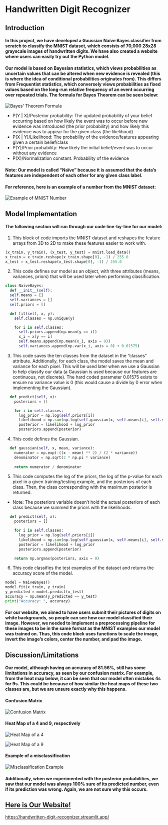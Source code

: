 # Handwritten Digit Recognizer

## Introduction

#### In this project, we have developed a Gaussian Naïve Bayes classifier from scratch to classify the MNIST dataset, which consists of 70,000 28x28 grayscale images of handwritten digits. We have also created a website where users can easily try out the Python model.

#### Our model is based on Bayesian statistics, which views probabilities as uncertain values that can be altered when new evidence is revealed (this is where the idea of conditional probabilities originates from). This differs from Frequentist statistics, which conversely views probabilities as fixed values based on the long-run relative frequency of an event occurring over repeated trials. The formula for Bayes Theorem can be seen below:

![Bayes' Theorem Formula](/writing/Bayes.jpg)

* P(Y | X)/Posterior probability: The updated probability of your belief occurring based on how likely the event was to occur before new evidence was introduced (the prior probability) and how likely this evidence was to appear for the given class (the likelihood)
* P(X | Y)/Likelihood: The probability of the evidence/features appearing given a certain belief/class
* P(Y)/Prior probability: How likely the initial belief/event was to occur without any evidence
* P(X)/Normalization constant. Probability of the evidence

#### Note: Our model is called “Naïve” because it is assumed that the data’s features are independent of each other for any given class label.

#### For reference, here is an example of a number from the MNIST dataset:

![Example of MNIST Number](/writing/MNIST_ex.png)

## Model Implementation

#### The following section will run through our code line-by-line for our model:

1. This block of code imports the MNIST dataset and reshapes the feature arrays from 3D to 2D to make these features easier to work with.
```python
(x_train, y_train), (x_test, y_test) = mnist.load_data()
x_train = x_train.reshape(x_train.shape[0], -1) / 255.0
x_test = x_test.reshape(x_test.shape[0], -1) / 255.0
```
2. This code defines our model as an object, with three attributes (means, variances, priors) that will be used later when performing classification.
```python
class NaiveBayes:
  def __init__(self):
  self.means = []
  self.variances = []
  self.priors = []

  def fit(self, x, y):
    self.classes = np.unique(y)

    for i in self.classes:
      self.priors.append(np.mean(y == i))
      x_i = x[y == i]
      self.means.append(np.mean(x_i, axis = 0))
      self.variances.append(np.var(x_i, axis = 0) + 0.01575)
```
3. This code saves the ten classes from the dataset in the “classes” attribute. Additionally, for each class, the model saves the mean and variance for each pixel. This will be used later when we use a Gaussian to help classify our data (a Gaussian is used because our features are continuous, not discrete). The hard coded parameter 0.01575 exists to ensure no variance value is 0 (this would cause a divide by 0 error when implementing the Gaussian).
```python
  def predict(self, x):
    posteriors = []

    for i in self.classes:
      log_prior = np.log(self.priors[i])
      likelihood = np.sum(np.log(self.gaussian(x, self.means[i], self.variances[i])), axis = 1)
      posterior = likelihood + log_prior
      posteriors.append(posterior)
```
4. This code defines the Gaussian.
```python
  def gaussian(self, x, mean, variance):
    numerator = np.exp(-((x - mean) ** 2) / (2 * variance))
    denominator = np.sqrt(2 * np.pi * variance)
        
    return numerator / denominator
```
5. This code computes the log of the priors, the log of the p-value for each pixel in a given training/testing example, and the posteriors of each class. Then, the class corresponding with the maximum posterior is returned.
- Note: The posteriors variable doesn’t hold the actual posteriors of each class because we summed the priors with the likelihoods.
```python
  def predict(self, x):
    posteriors = []

    for i in self.classes:
      log_prior = np.log(self.priors[i])
      likelihood = np.sum(np.log(self.gaussian(x, self.means[i], self.variances[i])), axis = 1)
      posterior = likelihood + log_prior
      posteriors.append(posterior)

    return np.argmax(posteriors, axis = 0)
```
6. This code classifies the test examples of the dataset and returns the accuracy score of the model.
```python
model = NaiveBayes()
model.fit(x_train, y_train)
y_predicted = model.predict(x_test)
accuracy = np.mean(y_predicted == y_test)
print("Accuracy: ", accuracy)
```

#### For our website, we aimed to have users submit their pictures of digits on white backgrounds, so people can see how our model classified their image. However, we needed to implement a preprocessing pipeline for these images to be in the same format as the MNIST examples our model was trained on. Thus, this code block uses functions to scale the image, invert the image’s colors, center the number, and pad the image.

## Discussion/Limitations

#### Our model, although having an accuracy of 81.56%, still has some limitations in accuracy, as seen by our confusion matrix. For example, from the heat map below, it can be seen that our model often mistakes 4s for 9s. This could be because of how similar the heat maps of these two classes are, but we are unsure exactly why this happens.

#### Confusion Matrix

![Confusion Matrix](/writing/ConfusionMatrix.png)

#### Heat Map of a 4 and 9, respectively

![Heat Map of a 4](/writing/HeatMap4.png)

![Heat Map of a 9](/writing/HeatMap9.png)

#### Example of a misclassification

![Misclassification Example](/writing/Misclassification.jpg)

#### Additionally, when we experimented with the posterior probabilities, we saw that our model was always 100% sure of its predicted number, even if its prediction was wrong. Again, we are not sure why this occurs.

## [Here is Our Website!](https://handwritten-digit-recognizer.streamlit.app/)
https://handwritten-digit-recognizer.streamlit.app/